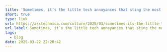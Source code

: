 ```yaml
---
title: 'Sometimes, it’s the little tech annoyances that sting the most'
short: true
type: link
url: https://arstechnica.com/culture/2025/03/sometimes-its-the-little-tech-annoyances-that-sting-the-most/?comments-page=1#comments
url_label: Sometimes, it’s the little tech annoyances that sting the most
tags:
  - blog
date: 2025-03-22 22:20:42
---
```

